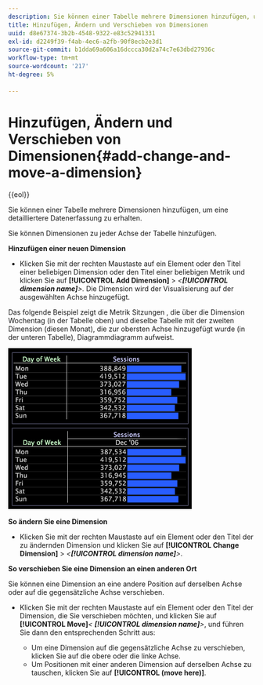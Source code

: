 ```yaml
---
description: Sie können einer Tabelle mehrere Dimensionen hinzufügen, um eine detailliertere Datenerfassung zu erhalten.
title: Hinzufügen, Ändern und Verschieben von Dimensionen
uuid: d8e67374-3b2b-4548-9322-e83c52941331
exl-id: d2249f39-f4ab-4ec6-a2fb-90f8ecb2e3d1
source-git-commit: b1dda69a606a16dccca30d2a74c7e63dbd27936c
workflow-type: tm+mt
source-wordcount: '217'
ht-degree: 5%

---
```


# Hinzufügen, Ändern und Verschieben von Dimensionen{#add-change-and-move-a-dimension}

{{eol}}

Sie können einer Tabelle mehrere Dimensionen hinzufügen, um eine detailliertere Datenerfassung zu erhalten.

Sie können Dimensionen zu jeder Achse der Tabelle hinzufügen.

**Hinzufügen einer neuen Dimension**

* Klicken Sie mit der rechten Maustaste auf ein Element oder den Titel einer beliebigen Dimension oder den Titel einer beliebigen Metrik und klicken Sie auf **[!UICONTROL Add Dimension]** > *&lt;**[!UICONTROL dimension name]**>.* Die Dimension wird der Visualisierung auf der ausgewählten Achse hinzugefügt.

Das folgende Beispiel zeigt die Metrik Sitzungen , die über die Dimension Wochentag (in der Tabelle oben) und dieselbe Tabelle mit der zweiten Dimension (diesen Monat), die zur obersten Achse hinzugefügt wurde (in der unteren Tabelle), Diagrammdiagramm aufweist.

![](assets/vis_Table_CrossTab.png)

**So ändern Sie eine Dimension**

* Klicken Sie mit der rechten Maustaste auf ein Element oder den Titel der zu ändernden Dimension und klicken Sie auf **[!UICONTROL Change Dimension]** > *&lt;**[!UICONTROL dimension name]**>*.

**So verschieben Sie eine Dimension an einen anderen Ort**

Sie können eine Dimension an eine andere Position auf derselben Achse oder auf die gegensätzliche Achse verschieben.

* Klicken Sie mit der rechten Maustaste auf ein Element oder den Titel der Dimension, die Sie verschieben möchten, und klicken Sie auf **[!UICONTROL Move]***&lt; **[!UICONTROL dimension name]**>*, und führen Sie dann den entsprechenden Schritt aus:

   * Um eine Dimension auf die gegensätzliche Achse zu verschieben, klicken Sie auf die obere oder die linke Achse.
   * Um Positionen mit einer anderen Dimension auf derselben Achse zu tauschen, klicken Sie auf **[!UICONTROL (move here)]**.
